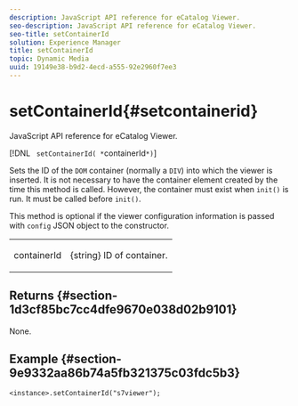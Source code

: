 ```yaml
---
description: JavaScript API reference for eCatalog Viewer.
seo-description: JavaScript API reference for eCatalog Viewer.
seo-title: setContainerId
solution: Experience Manager
title: setContainerId
topic: Dynamic Media
uuid: 19149e38-b9d2-4ecd-a555-92e2960f7ee3
---
```


# setContainerId{#setcontainerid}

JavaScript API reference for eCatalog Viewer.

 [!DNL ` setContainerId( *`containerId`*)`]

Sets the ID of the `DOM` container (normally a `DIV`) into which the viewer is inserted. It is not necessary to have the container element created by the time this method is called. However, the container must exist when `init()` is run. It must be called before `init()`.

This method is optional if the viewer configuration information is passed with `config` JSON object to the constructor.

<table id="table_896DFF34A68A403DB93A6D597461A573"> 
 <tbody> 
  <tr> 
   <td colname="col1"> <p> <span class="codeph"> <span class="varname"> containerId </span> </span> </p> </td> 
   <td colname="col2"> <p> <span class="codeph"> {string} </span> ID of container. </p> </td> 
  </tr> 
 </tbody> 
</table>

## Returns {#section-1d3cf85bc7cc4dfe9670e038d02b9101}

None.

## Example {#section-9e9332aa86b74a5fb321375c03fdc5b3}

```
<instance>.setContainerId("s7viewer");
```

